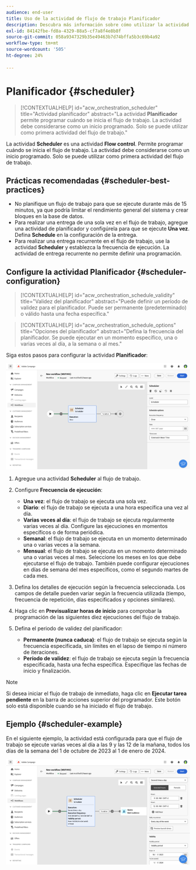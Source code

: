 ```yaml
---
audience: end-user
title: Uso de la actividad de flujo de trabajo Planificador
description: Descubra más información sobre cómo utilizar la actividad del flujo de trabajo Planificador
exl-id: 84142fbe-fd8a-4329-88a5-cf7a8f4e8b8f
source-git-commit: 058a9347329b35e49463b7d74bffa5b3c69b4a92
workflow-type: tm+mt
source-wordcount: '505'
ht-degree: 24%

---
```


# Planificador {#scheduler}

>[!CONTEXTUALHELP]
>id="acw_orchestration_scheduler"
>title="Actividad planificador"
>abstract="La actividad **Planificador** permite programar cuándo se inicia el flujo de trabajo. La actividad debe considerarse como un inicio programado. Solo se puede utilizar como primera actividad del flujo de trabajo."

La actividad **Scheduler** es una actividad **Flow control**. Permite programar cuándo se inicia el flujo de trabajo. La actividad debe considerarse como un inicio programado. Solo se puede utilizar como primera actividad del flujo de trabajo.

## Prácticas recomendadas {#scheduler-best-practices}

* No planifique un flujo de trabajo para que se ejecute durante más de 15 minutos, ya que podría limitar el rendimiento general del sistema y crear bloques en la base de datos.
* Para realizar una entrega de una sola vez en el flujo de trabajo, agregue una actividad de planificador y configúrela para que se ejecute **Una vez**. Defina **Schedule** en la configuración de la entrega.
* Para realizar una entrega recurrente en el flujo de trabajo, use la actividad **Scheduler** y establezca la frecuencia de ejecución. La actividad de entrega recurrente no permite definir una programación.

## Configure la actividad Planificador {#scheduler-configuration}

>[!CONTEXTUALHELP]
>id="acw_orchestration_schedule_validity"
>title="Validez del planificador"
>abstract="Puede definir un período de validez para el planificador. Puede ser permanente (predeterminado) o válido hasta una fecha específica."

>[!CONTEXTUALHELP]
>id="acw_orchestration_schedule_options"
>title="Opciones del planificador"
>abstract="Defina la frecuencia del planificador. Se puede ejecutar en un momento específico, una o varias veces al día, a la semana o al mes."

Siga estos pasos para configurar la actividad **Planificador**:

![Interfaz de configuración de actividades del planificador](../assets/workflow-scheduler.png)

1. Agregue una actividad **Scheduler** al flujo de trabajo.

1. Configure **Frecuencia de ejecución**:

   * **Una vez**: el flujo de trabajo se ejecuta una sola vez.
   * **Diario**: el flujo de trabajo se ejecuta a una hora específica una vez al día.
   * **Varias veces al día**: el flujo de trabajo se ejecuta regularmente varias veces al día. Configure las ejecuciones en momentos específicos o de forma periódica.
   * **Semanal**: el flujo de trabajo se ejecuta en un momento determinado una o varias veces a la semana.
   * **Mensual**: el flujo de trabajo se ejecuta en un momento determinado una o varias veces al mes. Seleccione los meses en los que debe ejecutarse el flujo de trabajo. También puede configurar ejecuciones en días de semana del mes específicos, como el segundo martes de cada mes.

1. Defina los detalles de ejecución según la frecuencia seleccionada. Los campos de detalle pueden variar según la frecuencia utilizada (tiempo, frecuencia de repetición, días especificados y opciones similares).

1. Haga clic en **Previsualizar horas de inicio** para comprobar la programación de las siguientes diez ejecuciones del flujo de trabajo.

1. Defina el periodo de validez del planificador:

   * **Permanente (nunca caduca)**: el flujo de trabajo se ejecuta según la frecuencia especificada, sin límites en el lapso de tiempo ni número de iteraciones.
   * **Período de validez**: el flujo de trabajo se ejecuta según la frecuencia especificada, hasta una fecha específica. Especifique las fechas de inicio y finalización.

>[!NOTE]
>Si desea iniciar el flujo de trabajo de inmediato, haga clic en **Ejecutar tarea pendiente** en la barra de acciones superior del programador. Este botón solo está disponible cuando se ha iniciado el flujo de trabajo.

## Ejemplo {#scheduler-example}

En el siguiente ejemplo, la actividad está configurada para que el flujo de trabajo se ejecute varias veces al día a las 9 y las 12 de la mañana, todos los días de la semana del 1 de octubre de 2023 al 1 de enero de 2024.

![Configuración de ejemplo de actividad del programador](../assets/workflow-scheduler2.png)
